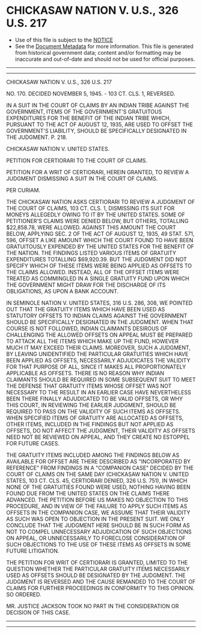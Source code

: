 ---
---

# CHICKASAW NATION V. U.S., 326 U.S. 217

* Use of this file is subject to the [NOTICE](https://github.com/publicdocs/notice/blob/master/NOTICE)
* See the [Document Metadata](../../../) for more information.
  This file is generated from historical government data; content and/or formatting may be inaccurate and out-of-date and should not be used for official purposes.

----------
----------

CHICKASAW NATION V. U.S., 326 U.S. 217

NO. 170.  DECIDED NOVEMBER 5, 1945.  - 103 CT. CLS. 1, REVERSED.

IN A SUIT IN THE COURT OF CLAIMS BY AN INDIAN TRIBE AGAINST THE GOVERNMENT, ITEMS OF THE GOVERNMENT'S GRATUITOUS EXPENDITURES FOR THE BENEFIT OF THE INDIAN TRIBE WHICH, PURSUANT TO THE ACT OF AUGUST 12, 1935, ARE USED TO OFFSET THE GOVERNMENT'S LIABILITY, SHOULD BE SPECIFICALLY DESIGNATED IN THE JUDGMENT.  P. 218.

CHICKASAW NATION V. UNITED STATES.

PETITION FOR CERTIORARI TO THE COURT OF CLAIMS.

PETITION FOR A WRIT OF CERTIORARI, HEREIN GRANTED, TO REVIEW A JUDGMENT DISMISSING A SUIT IN THE COURT OF CLAIMS.

PER CURIAM.

THE CHICKASAW NATION ASKS CERTIORARI TO REVIEW A JUDGMENT OF THE COURT OF CLAIMS, 103 CT. CLS. 1, DISMISSING ITS SUIT FOR MONEYS ALLEGEDLY OWING TO IT BY THE UNITED STATES.  SOME OF PETITIONER'S CLAIMS WERE DENIED BELOW, BUT OTHERS, TOTALLING $22,858.78, WERE ALLOWED.  AGAINST THIS AMOUNT THE COURT BELOW, APPLYING SEC. 2 OF THE ACT OF AUGUST 12, 1935, 49 STAT. 571, 596, OFFSET A LIKE AMOUNT WHICH THE COURT FOUND TO HAVE BEEN GRATUITOUSLY EXPENDED BY THE UNITED STATES FOR THE BENEFIT OF THE NATION.  THE FINDINGS LISTED VARIOUS ITEMS OF GRATUITY EXPENDITURES TOTALLING $69,920.39.  BUT THE JUDGMENT DID NOT SPECIFY WHICH OF THESE ITEMS WERE BEING APPLIED AS OFFSETS TO THE CLAIMS ALLOWED.  INSTEAD, ALL OF THE OFFSET ITEMS WERE TREATED AS COMMINGLED IN A SINGLE GRATUITY FUND UPON WHICH THE GOVERNMENT MIGHT DRAW FOR THE DISCHARGE OF ITS OBLIGATIONS, AS UPON A BANK ACCOUNT.

IN SEMINOLE NATION V. UNITED STATES, 316 U.S. 286, 308, WE POINTED OUT THAT THE GRATUITY ITEMS WHICH HAVE BEEN USED AS STATUTORY OFFSETS TO INDIAN CLAIMS AGAINST THE GOVERNMENT SHOULD BE SPECIFICALLY DESIGNATED IN THE JUDGMENT.  WHEN THAT COURSE IS NOT FOLLOWED, INDIAN CLAIMANTS DESIROUS OF CHALLENGING THE ALLOWED OFFSETS ON APPEAL MUST BE PREPARED TO ATTACK ALL THE ITEMS WHICH MAKE UP THE FUND, HOWEVER MUCH IT MAY EXCEED THEIR CLAIMS.  MOREOVER, SUCH A JUDGMENT, BY LEAVING UNIDENTIFIED THE PARTICULAR GRATUITIES WHICH HAVE BEEN APPLIED AS OFFSETS, NECESSARILY ADJUDICATES THE VALIDITY FOR THAT PURPOSE OF ALL, SINCE IT MAKES ALL PROPORTIONATELY APPLICABLE AS OFFSETS.  THERE IS NO REASON WHY INDIAN CLAIMANTS SHOULD BE REQUIRED IN SOME SUBSEQUENT SUIT TO MEET THE DEFENSE THAT GRATUITY ITEMS WHOSE OFFSET WAS NOT NECESSARY TO THE RESULT IN AN EARLIER CASE HAVE NEVERTHELESS BEEN THERE FINALLY ADJUDICATED TO BE VALID OFFSETS, OR WHY THIS COURT, IN REVIEWING THE EARLIER JUDGMENT, SHOULD BE REQUIRED TO PASS ON THE VALIDITY OF SUCH ITEMS AS OFFSETS.  WHEN SPECIFIED ITEMS OF GRATUITY ARE ALLOCATED AS OFFSETS, OTHER ITEMS, INCLUDED IN THE FINDINGS BUT NOT APPLIED AS OFFSETS, DO NOT AFFECT THE JUDGMENT, THEIR VALIDITY AS OFFSETS NEED NOT BE REVIEWED ON APPEAL, AND THEY CREATE NO ESTOPPEL FOR FUTURE CASES.

THE GRATUITY ITEMS INCLUDED AMONG THE FINDINGS BELOW AS AVAILABLE FOR OFFSET ARE THERE DESCRIBED AS "INCORPORATED BY REFERENCE" FROM FINDINGS IN A "COMPANION CASE" DECIDED BY THE COURT OF CLAIMS ON THE SAME DAY (CHICKASAW NATION V. UNITED STATES, 103 CT. CLS. 45, CERTIORARI DENIED, 326 U.S. 751), IN WHICH NONE OF THE GRATUITIES FOUND WERE USED, NOTHING HAVING BEEN FOUND DUE FROM THE UNITED STATES ON THE CLAIMS THERE ADVANCED.  THE PETITION BEFORE US MAKES NO OBJECTION TO THIS PROCEDURE, AND IN VIEW OF THE FAILURE TO APPLY SUCH ITEMS AS OFFSETS IN THE COMPANION CASE, WE ASSUME THAT THEIR VALIDITY AS SUCH WAS OPEN TO OBJECTION IN THE PRESENT SUIT.  WE ONLY CONCLUDE THAT THE JUDGMENT HERE SHOULD BE IN SUCH FORM AS NOT TO COMPEL UNNECESSARY ADJUDICATION OF SUCH OBJECTIONS ON APPEAL, OR UNNECESSARILY TO FORECLOSE CONSIDERATION OF SUCH OBJECTIONS TO THE USE OF THESE ITEMS AS OFFSETS IN SOME FUTURE LITIGATION.

THE PETITION FOR WRIT OF CERTIORARI IS GRANTED, LIMITED TO THE QUESTION WHETHER THE PARTICULAR GRATUITY ITEMS NECESSARILY USED AS OFFSETS SHOULD BE DESIGNATED BY THE JUDGMENT.  THE JUDGMENT IS REVERSED AND THE CAUSE REMANDED TO THE COURT OF CLAIMS FOR FURTHER PROCEEDINGS IN CONFORMITY TO THIS OPINION.  SO ORDERED.

MR. JUSTICE JACKSON TOOK NO PART IN THE CONSIDERATION OR DECISION OF THIS CASE.


----------
----------

